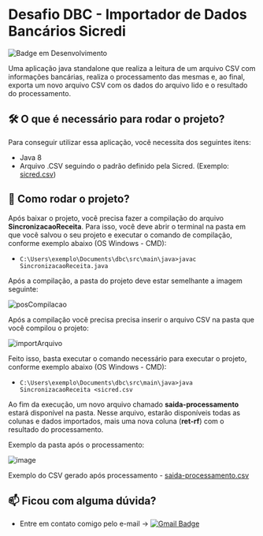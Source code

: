 # Desafio DBC - Importador de Dados Bancários Sicredi
![Badge em Desenvolvimento](http://img.shields.io/static/v1?label=STATUS&message=FINALIZADO&color=GREEN&style=for-the-badge)

Uma aplicação java standalone que realiza a leitura de um arquivo CSV com informações bancárias, realiza o processamento das mesmas e, ao final, exporta um novo arquivo CSV com os dados do arquivo lido e o resultado do processamento.

## 🛠️ O que é necessário para rodar o projeto?

Para conseguir utilizar essa aplicação, você necessita dos seguintes itens:

* Java 8
* Arquivo .CSV seguindo o padrão definido pela Sicred. (Exemplo: [sicred.csv](https://github.com/NapoleaoHerculano/dbc-desafio/files/9540450/sicred.csv))

## :rocket: Como rodar o projeto?

Após baixar o projeto, você precisa fazer a compilação do arquivo **SincronizacaoReceita**. Para isso, você deve abrir o terminal na pasta em que você salvou o seu projeto e executar o comando de compilação, conforme exemplo abaixo (OS Windows - CMD):

* ` C:\Users\exemplo\Documents\dbc\src\main\java>javac SincronizacaoReceita.java `

Após a compilação, a pasta do projeto deve estar semelhante a imagem seguinte:

![posCompilacao](https://user-images.githubusercontent.com/33008128/189494632-9f39aa38-7fa4-4fa2-9a11-d933b5d8e37c.png)


Após a compilação você precisa precisa inserir o arquivo CSV na pasta que você compilou o projeto:

![importArquivo](https://user-images.githubusercontent.com/33008128/189493543-146e8cd3-866d-4dd7-826b-01429764a95d.png)

Feito isso, basta executar o comando necessário para executar o projeto, conforme exemplo abaixo (OS Windows - CMD):

* ` C:\Users\exemplo\Documents\dbc\src\main\java>java SincronizacaoReceita <sicred.csv `

Ao fim da execução, um novo arquivo chamado **saida-processamento** estará disponível na pasta. Nesse arquivo, estarão disponíveis todas as colunas e dados importados, mais uma nova coluna (**ret-rf**) com o resultado do processamento.

Exemplo da pasta após o processamento:

![image](https://user-images.githubusercontent.com/33008128/189494357-acc4a59c-f1ab-42b7-ae1e-fa57527c4a6a.png)

Exemplo do CSV gerado após processamento - [saida-processamento.csv](https://github.com/NapoleaoHerculano/dbc-desafio/files/9541017/saida-processamento.csv)

## :mailbox: Ficou com alguma dúvida?

* Entre em contato comigo pelo e-mail -> [![Gmail Badge](https://img.shields.io/badge/-francivaldo.napoleao@gmail.com-c14438?style=flat-square&logo=Gmail&logoColor=white&link=mailto:francivaldo.napoleao@gmail.com)](francivaldo.napoleao@gmail.com) 


